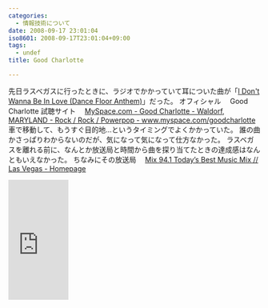 ```yaml
---
categories:
  - 情報技術について
date: 2008-09-17 23:01:04
iso8601: 2008-09-17T23:01:04+09:00
tags:
  - undef
title: Good Charlotte

---
```


<p>先日ラスベガスに行ったときに、ラジオでかかっていて耳についた曲が「<a href="https://itunes.apple.com/us/album/good-morning-revival/id280429634?i=280429671">I Don't Wanna Be In Love (Dance Floor Anthem)</a>」だった。
オフィシャル
　Good Charlotte
試聴サイト
　<a href="https://myspace.com/goodcharlotte">MySpace.com - Good Charlotte - Waldorf, MARYLAND - Rock / Rock / Powerpop  - www.myspace.com/goodcharlotte</a>
車で移動して、もうすぐ目的地&#133;というタイミングでよくかかっていた。
誰の曲かさっぱりわからないのだが、気になって気になって仕方なかった。
ラスベガスを離れる前に、なんとか放送局と時間から曲を探り当てたときの達成感はなんともいえなかった。
ちなみにその放送局
　<a href="http://mix941fm.cbslocal.com/">Mix 94.1 Today&#8217;s Best Music Mix // Las Vegas - Homepage</a></p>

<iframe src="http://rcm-jp.amazon.co.jp/e/cm?t=nqounet-22&o=9&p=8&l=as1&asins=B000LE0TGU&fc1=000000&IS2=1&lt1=_blank&m=amazon&lc1=0000FF&bc1=000000&bg1=FFFFFF&f=ifr" style="width:120px;height:240px;" scrolling="no" marginwidth="0" marginheight="0" frameborder="0"></iframe>
    	